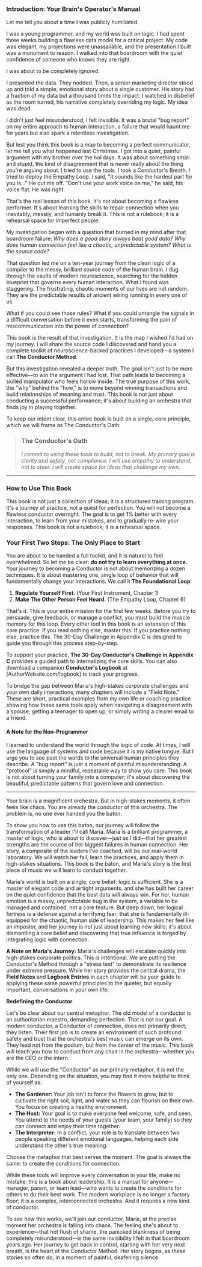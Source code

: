 ### **Introduction: Your Brain's Operator's Manual**

Let me tell you about a time I was publicly humiliated.

I was a young programmer, and my world was built on logic. I had spent three weeks building a flawless data model for a critical project. My code was elegant, my projections were unassailable, and the presentation I built was a monument to reason. I walked into that boardroom with the quiet confidence of someone who knows they are right.

I was about to be completely ignored.

I presented the data. They nodded. Then, a senior marketing director stood up and told a simple, emotional story about a single customer. His story had a fraction of my data but a thousand times the impact. I watched in disbelief as the room turned, his narrative completely overriding my logic. My idea was dead.

I didn't just feel misunderstood; I felt invisible. It was a brutal "bug report" on my entire approach to human interaction, a failure that would haunt me for years but also spark a relentless investigation.

But lest you think this book is a map to becoming a perfect communicator, let me tell you what happened last Christmas. I got into a quiet, painful argument with my brother over the holidays. It was about something small and stupid, the kind of disagreement that is never really about the thing you're arguing about. I tried to use the tools. I took a Conductor's Breath. I tried to deploy the Empathy Loop. I said, "It sounds like the hardest part for you is..." He cut me off. "Don't use your work voice on me," he said, his voice flat. He was right.

That's the real lesson of this book. It's not about becoming a flawless performer. It's about learning the skills to repair connection when you inevitably, messily, and humanly break it. This is not a rulebook; it is a rehearsal space for imperfect people.

My investigation began with a question that burned in my mind after that boardroom failure: *Why does a good story always beat good data? Why does human connection feel like a chaotic, unpredictable system? What is the source code?*

That question led me on a ten-year journey from the clean logic of a compiler to the messy, brilliant source code of the human brain. I dug through the vaults of modern neuroscience, searching for the hidden blueprint that governs every human interaction. What I found was staggering. The frustrating, chaotic moments of our lives are not random. They are the predictable results of ancient wiring running in every one of us.

What if you could see those rules? What if you could untangle the signals in a difficult conversation before it even starts, transforming the pain of miscommunication into the power of connection?

This book is the result of that investigation. It is the map I wished I'd had on my journey. I will share the source code I discovered and hand you a complete toolkit of neuroscience-backed practices I developed—a system I call **The Conductor Method**.

But this investigation revealed a deeper truth. The goal isn't just to be more effective—to win the argument I had lost. That path leads to becoming a skilled manipulator who feels hollow inside. The true purpose of this work, the "why" behind the "how," is to move beyond winning transactions and build relationships of meaning and trust. This book is not just about conducting a successful performance; it's about building an orchestra that finds joy in playing together.

To keep our intent clear, this entire book is built on a single, core principle, which we will frame as The Conductor's Oath:

> ### The Conductor's Oath
> *I commit to using these tools to build, not to break. My primary goal is clarity and safety, not compliance. I will use empathy to understand, not to steer. I will create space for ideas that challenge my own.*

---
### **How to Use This Book**

This book is not just a collection of ideas; it is a structured training program. It's a journey of practice, not a quest for perfection. You will not become a flawless conductor overnight. The goal is to get 1% better with every interaction, to learn from your mistakes, and to gradually re-wire your responses. This book is not a rulebook; it is a rehearsal space.

### Your First Two Steps: The Only Place to Start

You are about to be handed a full toolkit, and it is natural to feel overwhelmed. So let me be clear: **do not try to learn everything at once.** Your journey to becoming a Conductor is not about memorizing a dozen techniques. It is about mastering one, single loop of behavior that will fundamentally change your interactions. We call it **The Foundational Loop**:

1.  **Regulate Yourself First.** (Your First Instrument, Chapter 1)
2.  **Make The Other Person Feel Heard.** (The Empathy Loop, Chapter 6)

That's it. This is your entire mission for the first few weeks. Before you try to persuade, give feedback, or manage a conflict, you must build the muscle memory for this loop. Every other tool in this book is an extension of this core practice. If you read nothing else, master this. If you practice nothing else, practice this. The 30-Day Challenge in Appendix C is designed to guide you through this process step-by-step.

To support your practice, **The 30-Day Conductor's Challenge in Appendix C** provides a guided path to internalizing the core skills. You can also download a companion **Conductor's Logbook** at [AuthorWebsite.com/logbook] to track your progress.

To bridge the gap between Maria's high-stakes corporate challenges and your own daily interactions, many chapters will include a "Field Note." These are short, practical examples from my own life or coaching practice showing how these same tools apply when navigating a disagreement with a spouse, getting a teenager to open up, or simply writing a clearer email to a friend.

#### **A Note for the Non-Programmer**
I learned to understand the world through the logic of code. At times, I will use the language of systems and code because it is my native tongue. But I urge you to see past the words to the universal human principles they describe. A "bug report" is just a moment of painful misunderstanding. A "protocol" is simply a mindful, repeatable way to show you care. This book is not about turning your family into a computer; it's about discovering the beautiful, predictable patterns that govern love and connection.

---

Your brain is a magnificent orchestra. But in high-stakes moments, it often feels like chaos. You are already the conductor of this orchestra. The problem is, no one ever handed you the baton.

To show you how to use this baton, our journey will follow the transformation of a leader I'll call Maria. Maria is a brilliant programmer, a master of logic, who is about to discover—just as I did—that her greatest strengths are the source of her biggest failures in human connection. Her story, a composite of the leaders I've coached, will be our real-world laboratory. We will watch her fail, learn the practices, and apply them in high-stakes situations. This book is the baton, and Maria's story is the first piece of music we will learn to conduct together.

Maria's world is built on a single, core belief: logic is sufficient. She is a master of elegant code and airtight arguments, and she has built her career on the quiet confidence that the best data will always win. For her, human emotion is a messy, unpredictable bug in the system, a variable to be managed and contained, not a core feature. But deep down, her logical fortress is a defense against a terrifying fear: that she is fundamentally ill-equipped for the chaotic, human side of leadership. This makes her feel like an impostor, and her journey is not just about learning new skills; it's about dismantling a core belief and discovering that true influence is forged by integrating logic with connection.

**A Note on Maria's Journey:** Maria's challenges will escalate quickly into high-stakes corporate politics. This is intentional. We are putting the Conductor's Method through a "stress test" to demonstrate its resilience under extreme pressure. While her story provides the central drama, the **Field Notes** and **Logbook Entries** in each chapter will be your guide to applying these same powerful principles to the quieter, but equally important, conversations in your own life.

**Redefining the Conductor**

Let's be clear about our central metaphor. The old model of a conductor is an authoritarian maestro, demanding perfection. That is not our goal. A modern conductor, a Conductor of connection, does not primarily direct; they listen. Their first job is to create an environment of such profound safety and trust that the orchestra's best music can emerge on its own. They lead not from the podium, but from the center of the music. This book will teach you how to conduct from any chair in the orchestra—whether you are the CEO or the intern.

While we will use the "Conductor" as our primary metaphor, it is not the only one. Depending on the situation, you may find it more helpful to think of yourself as:

*   **The Gardener:** Your job isn't to force the flowers to grow, but to cultivate the right soil, light, and water so they can flourish on their own. You focus on creating a healthy environment.
*   **The Host:** Your goal is to make everyone feel welcome, safe, and seen. You attend to the needs of your guests (your team, your family) so they can connect and enjoy their time together.
*   **The Interpreter:** In a conflict, your role is to translate between two people speaking different emotional languages, helping each side understand the other's true meaning.

Choose the metaphor that best serves the moment. The goal is always the same: to create the conditions for connection.

While these tools will improve every conversation in your life, make no mistake: this is a book about leadership. It is a manual for anyone—manager, parent, or team lead—who wants to create the conditions for others to do their best work. The modern workplace is no longer a factory floor; it is a complex, interconnected orchestra. And it requires a new kind of conductor.

To see how this works, we'll join our conductor, Maria, at the precise moment her orchestra is falling into chaos. The feeling she's about to experience—that hot flush of shame, the panicked blankness of being completely misunderstood—is the same invisibility I felt in that boardroom years ago. Her journey to get back in control, starting with her very next breath, is the heart of the Conductor Method. Her story begins, as these stories so often do, in a moment of painful, deafening silence.
      